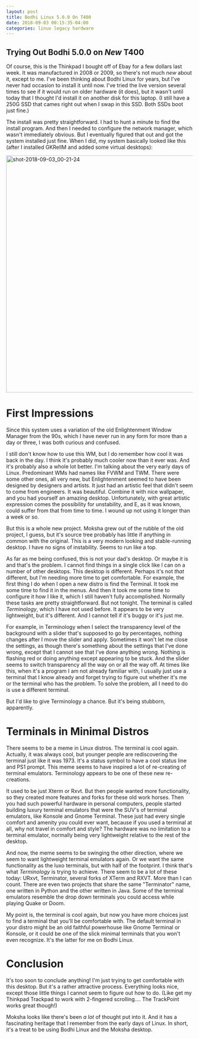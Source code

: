 ```yaml
---
layout: post
title: Bodhi Linux 5.0.0 On T400
date: 2018-09-03 00:15:35-04:00
categories: linux legacy hardware
---
```


## Trying Out Bodhi 5.0.0 on *New* T400

Of course, this is the Thinkpad I bought off of Ebay for a few dollars
last week.  It was manufactured in 2008 or 2009, so there's not much *new*
about it, except to me.  I've been thinking about Bodhi Linux for years,
but I've never had occasion to install it until now.  I've tried the live
version several times to see if it would run on older hardware (it does),
but it wasn't until today that I thought I'd install it on another disk
for this laptop.  (I still have a 250G SSD that cames right out when I
swap in this SSD.  Both SSDs boot just fine.)

The install was pretty straightforward. I had to hunt a minute to find the
install program.  And then I needed to configure the network manager,
which wasn't immediately obvious.  But I eventually figured that out and
got the system installed just fine.  When I did, my system basically
looked like this (after I installed GKRellM and added some virtual
desktops):

<a data-flickr-embed="true"  href="https://www.flickr.com/photos/deepbsd/43530817345/in/dateposted-public/" title="shot-2018-09-03_00-21-24"><img src="https://farm2.staticflickr.com/1851/43530817345_eff0d66280_b.jpg" width="1024" height="640" alt="shot-2018-09-03_00-21-24"></a><script async src="//embedr.flickr.com/assets/client-code.js" charset="utf-8"></script>

# First Impressions

Since this system uses a variation of the old Enlightenment Window Manager
from the 90s, which I have never run in any form for more than a day or three, I
was both curious and confused.

I still don't know how to use this WM, but I do remember how cool it was
back in the day.  I think it's probably much cooler now than it ever was.
And it's probably also a whole lot better.  I'm talking about the very
early days of Linux.  Predominant WMs had names like FVWM and TWM.  There
were some other ones, all very new, but Enlightenment seemed to have been
designed by designers and artists.  It just had an artistic feel that
didn't seem to come from engineers.  It was beautiful.  Combine it with
nice wallpaper, and you had yourself an amazing desktop.  Unfortunately,
with great artistic expression comes the possibility for unstability, and
E, as it was known, could suffer from that from time to time.  I wound up
not using it longer than a week or so.  

But this is a whole new project.  Moksha grew out of the rubble of the old
project, I guess, but it's source tree probably has little if anything in
common with the original.  This is a very modern looking and
stable-running desktop.  I have no signs of instability.  Seems to run
like a top.

As far as me being confused, this is not your dad's desktop.  Or maybe it
is and that's the problem.  I cannot find things in a single click like I
can on a number of other desktops.  This desktop is different.  Perhaps
it's not *that* different, but I'm needing more time to get comfortable.
For example, the first thing I do when I open a new distro is find the
Terminal.  It took me some time to find it in the menus.  And then it took
me some time to configure it how I like it, which I still haven't fully
accomplished.  Normally these tasks are pretty straightforward.  But not
tonight.  The terminal is called *Terminology*, which I have not used
before.  It appears to be very lightweight, but it's different. And I
cannot tell if it's buggy or it's just me.

For example, in Terminology when I select the transparency level of the
background with a slider that's supposed to go by percentages, nothing
changes after I move the slider and apply.  Sometimes it won't let me
close the settings, as though there's something about the settings that
I've done wrong, except that I cannot see that I've done anything wrong.
Nothing is flashing red or doing anything except appearing to be stuck.
And the slider seems to switch transparency all the way on or all the way
off.  At times like this, when it's a program I am not already familiar
with, I usually just use a terminal that I know already and forget trying
to figure out whether it's me or the terminal who has the problem.  To
solve the problem, all I need to do is use a different terminal.

But I'd like to give Terminology a chance.  But it's being stubborn,
apparently.

# Terminals in Minimal Distros

There seems to be a meme in Linux distros.  The terminal is cool again.
Actually, it was always cool, but younger people are rediscovering the
terminal just like it was 1973.  It's a status symbol to have a cool status
line and PS1 prompt.  This meme seems to have inspired a lot of re-creating
of terminal emulators.  Terminology appears to be one of these new
re-creations.  

It used to be just Xterm or Rxvt.  But then people wanted more functionality,
so they created more features and forks for these old work horses.  Then you
had such powerful hardware in personal computers, people started building
luxury terminal emulators that were the SUV's of terminal emulators, like
Konsole and Gnome Terminal.  These just had every single comfort and amenity
you could ever want, because if you used a terminal at all, why not travel in
comfort and style?  The hardware was no limitation to a terminal emulator,
normally being very lightweight relative to the rest of the desktop.

And now, the meme seems to be swinging the other direction, where we seem to
want lightweight terminal emulators again.  Or we want the same functionality
as the luxo terminals, but with half of the footprint.  I think that's what
*Terminology* is trying to achieve.  There seem to be a lot of these today:
URxvt, Terminator, several forks of XTerm and RXVT.  More than I can count.
There are even two projects that share the same "Terminator" name, one
written in Python and the other written in Java.  Some of the terminal
emulators resemble the drop down terminals you could access while playing
Quake or Doom.  

My point is, the terminal is cool again, but now you have more choices just
to find a terminal that you'll be comfortable with.  The default terminal in
your distro might be an old faithful powerhouse like Gnome Terminal or
Konsole, or it could be one of the slick minimal terminals that you won't
even recognize. It's the latter for me on Bodhi Linux. 

# Conclusion

It's too soon to conclude anything!  I'm just trying to get comfortable with
this desktop.  But it's a rather attractive process.  Everything looks nice,
except those little things I cannot seem to figure out how to do.  (Like get
my Thinkpad Trackpad to work with 2-fingered scrolling.... The TrackPoint
works great though!) 

Moksha looks like there's been *a lot* of thought put into it.  And it has a
fascinating heritage that I remember from the early days of Linux.  In short,
it's a treat to be using Bodhi Linux and the Moksha desktop.







